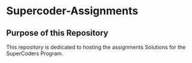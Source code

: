 # Supercoder-Assignments


## Purpose of this Repository
This repository is dedicated to hosting the assignments Solutions for the SuperCoders Program.
